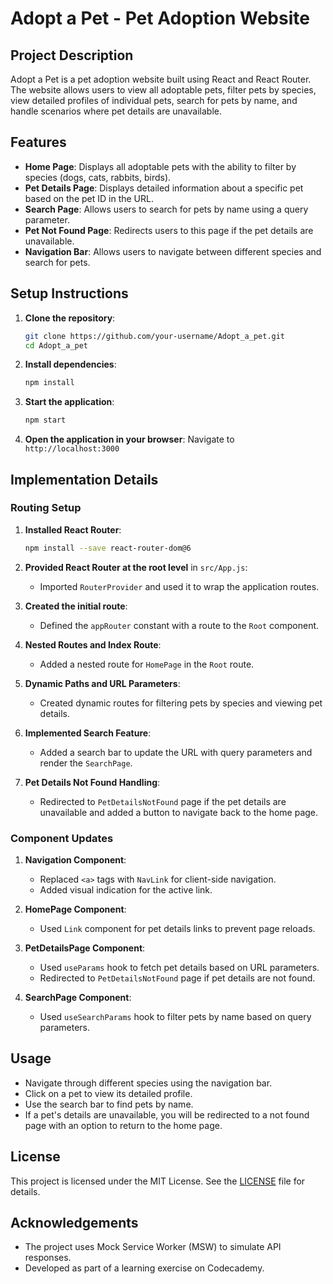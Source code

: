 # Adopt a Pet - Pet Adoption Website

## Project Description

Adopt a Pet is a pet adoption website built using React and React Router. The website allows users to view all adoptable pets, filter pets by species, view detailed profiles of individual pets, search for pets by name, and handle scenarios where pet details are unavailable.

## Features

- **Home Page**: Displays all adoptable pets with the ability to filter by species (dogs, cats, rabbits, birds).
- **Pet Details Page**: Displays detailed information about a specific pet based on the pet ID in the URL.
- **Search Page**: Allows users to search for pets by name using a query parameter.
- **Pet Not Found Page**: Redirects users to this page if the pet details are unavailable.
- **Navigation Bar**: Allows users to navigate between different species and search for pets.

## Setup Instructions

1. **Clone the repository**:
   ```bash
   git clone https://github.com/your-username/Adopt_a_pet.git
   cd Adopt_a_pet
   ```

2. **Install dependencies**:
   ```bash
   npm install
   ```

3. **Start the application**:
   ```bash
   npm start
   ```

4. **Open the application in your browser**:
   Navigate to `http://localhost:3000`

## Implementation Details

### Routing Setup

1. **Installed React Router**:
   ```bash
   npm install --save react-router-dom@6
   ```

2. **Provided React Router at the root level** in `src/App.js`:
   - Imported `RouterProvider` and used it to wrap the application routes.

3. **Created the initial route**:
   - Defined the `appRouter` constant with a route to the `Root` component.

4. **Nested Routes and Index Route**:
   - Added a nested route for `HomePage` in the `Root` route.

5. **Dynamic Paths and URL Parameters**:
   - Created dynamic routes for filtering pets by species and viewing pet details.

6. **Implemented Search Feature**:
   - Added a search bar to update the URL with query parameters and render the `SearchPage`.

7. **Pet Details Not Found Handling**:
   - Redirected to `PetDetailsNotFound` page if the pet details are unavailable and added a button to navigate back to the home page.

### Component Updates

1. **Navigation Component**:
   - Replaced `<a>` tags with `NavLink` for client-side navigation.
   - Added visual indication for the active link.

2. **HomePage Component**:
   - Used `Link` component for pet details links to prevent page reloads.

3. **PetDetailsPage Component**:
   - Used `useParams` hook to fetch pet details based on URL parameters.
   - Redirected to `PetDetailsNotFound` page if pet details are not found.

4. **SearchPage Component**:
   - Used `useSearchParams` hook to filter pets by name based on query parameters.

## Usage

- Navigate through different species using the navigation bar.
- Click on a pet to view its detailed profile.
- Use the search bar to find pets by name.
- If a pet's details are unavailable, you will be redirected to a not found page with an option to return to the home page.

## License

This project is licensed under the MIT License. See the [LICENSE](LICENSE) file for details.

## Acknowledgements

- The project uses Mock Service Worker (MSW) to simulate API responses.
- Developed as part of a learning exercise on Codecademy.
